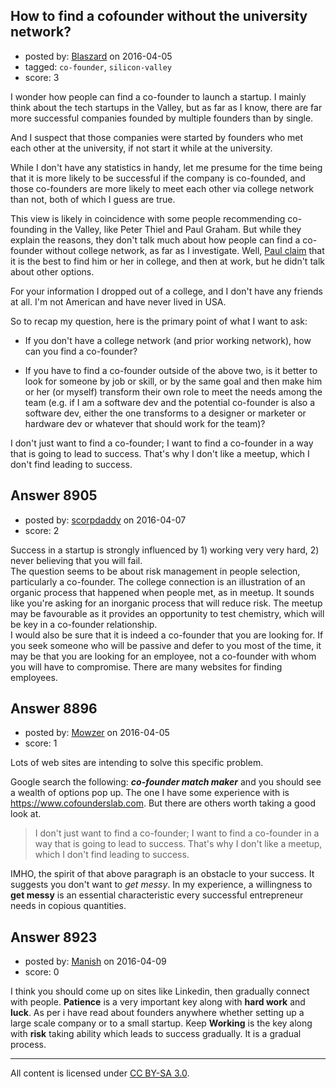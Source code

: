 ## How to find a cofounder without the university network?

- posted by: [Blaszard](https://stackexchange.com/users/2738792/blaszard) on 2016-04-05
- tagged: `co-founder`, `silicon-valley`
- score: 3

I wonder how people can find a co-founder to launch a startup. I mainly think about the tech startups in the Valley, but as far as I know, there are far more successful companies founded by multiple founders than by single. 

And I suspect that those companies were started by founders who met each other at the university, if not start it while at the university.

While I don't have any statistics in handy, let me presume for the time being that it is more likely to be successful if the company is co-founded, and those co-founders are more likely to meet each other via college network than not, both of which I guess are true.

This view is likely in coincidence with some people recommending co-founding in the Valley, like Peter Thiel and Paul Graham. But while they explain the reasons, they don't talk much about how people can find a co-founder without college network, as far as I investigate. Well, [Paul claim](http://www.paulgraham.com/startupfaq.html) that it is the best to find him or her in college, and then at work, but he didn't talk about other options. 

For your information I dropped out of a college, and I don't have any friends at all. I'm not American and have never lived in USA. 

So to recap my question, here is the primary point of what I want to ask:

* If you don't have a college network (and prior working network), how can you find a co-founder?

* If you have to find a co-founder outside of the above two, is it better to look for someone by job or skill, or by the same goal and then make him or her (or myself) transform their own role to meet the needs among the team (e.g. if I am a software dev and the potential co-founder is also a software dev, either the one transforms to a designer or marketer or hardware dev or whatever that should work for the team)?

I don't just want to find a co-founder; I want to find a co-founder in a way that is going to lead to success. That's why I don't like a meetup, which I don't find leading to success.


## Answer 8905

- posted by: [scorpdaddy](https://stackexchange.com/users/1379751/scorpdaddy) on 2016-04-07
- score: 2

Success in a startup is strongly influenced by 1) working very very hard, 2) never believing that you will fail.<br>
The question seems to be about risk management in people selection, particularly a co-founder.  The college connection is an illustration of an organic process that happened when people met, as in meetup.  It sounds like you're asking for an inorganic process that will reduce risk. The meetup may be favourable as it provides an opportunity to test chemistry, which will be key in a co-founder relationship.<br>
I would also be sure that it is indeed a co-founder that you are looking for.  If you seek someone who will be passive and defer to you most of the time, it may be that you are looking for an employee, not a co-founder with whom you will have to compromise.  There are many websites for finding employees.



## Answer 8896

- posted by: [Mowzer](https://stackexchange.com/users/1803081/mowzer) on 2016-04-05
- score: 1

Lots of web sites are intending to solve this specific problem.

Google search the following: ***co-founder match maker*** and you should see a wealth of options pop up. The one I have some experience with is https://www.cofounderslab.com. But there are others worth taking a good look at.

> I don't just want to find a co-founder; I want to find a co-founder in a way that is going to lead to success. That's why I don't like a meetup, which I don't find leading to success.

IMHO, the spirit of that above paragraph is an obstacle to your success. It suggests you don't want to *get messy*. In my experience, a willingness to **get messy** is an essential characteristic every successful entrepreneur needs in copious quantities.


## Answer 8923

- posted by: [Manish](https://stackexchange.com/users/7877009/manish) on 2016-04-09
- score: 0

I think you should come up on sites like Linkedin, then gradually connect with people. **Patience** is a very important key along with **hard work** and **luck**. As per i have read about founders anywhere whether setting up a large scale company or to a small startup. Keep **Working** is the key along with **risk** taking ability which leads to success gradually. It is a gradual process.



---

All content is licensed under [CC BY-SA 3.0](https://creativecommons.org/licenses/by-sa/3.0/).
